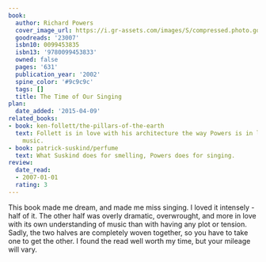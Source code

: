```yaml
---
book:
  author: Richard Powers
  cover_image_url: https://i.gr-assets.com/images/S/compressed.photo.goodreads.com/books/1328024176l/23007.jpg
  goodreads: '23007'
  isbn10: 0099453835
  isbn13: '9780099453833'
  owned: false
  pages: '631'
  publication_year: '2002'
  spine_color: '#9c9c9c'
  tags: []
  title: The Time of Our Singing
plan:
  date_added: '2015-04-09'
related_books:
- book: ken-follett/the-pillars-of-the-earth
  text: Follett is in love with his architecture the way Powers is in love with his
    music.
- book: patrick-suskind/perfume
  text: What Suskind does for smelling, Powers does for singing.
review:
  date_read:
  - 2007-01-01
  rating: 3
---
```


This book made me dream, and made me miss singing. I loved it intensely - half of it. The other half was overly
dramatic, overwrought, and more in love with its own understanding of music than with having any plot or
tension. Sadly, the two halves are completely woven together, so you have to take one to get the other. I found the read
well worth my time, but your mileage will vary.
